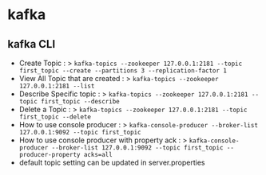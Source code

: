 # kafka
## kafka CLI
- Create Topic : > `kafka-topics --zookeeper 127.0.0.1:2181 --topic first_topic --create --partitions 3 --replication-factor 1`
- View All Topic that are created : > `kafka-topics --zookeeper 127.0.0.1:2181 --list`
- Describe Specific topic : > `kafka-topics --zookeeper 127.0.0.1:2181 --topic first_topic --describe`
- Delete a Topic : > `kafka-topics --zookeeper 127.0.0.1:2181 --topic first_topic --delete`
- How to use console producer : > `kafka-console-producer --broker-list 127.0.0.1:9092 --topic first_topic`
- How to use console producer with property ack : > `kafka-console-producer --broker-list 127.0.0.1:9092 --topic first_topic --producer-property acks=all`
- default topic setting can be updated in server.properties

